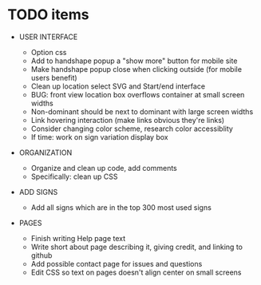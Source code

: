 # TODO items

- USER INTERFACE
    - Option css
    - Add to handshape popup a "show more" button for mobile site
    - Make handshape popup close when clicking outside (for mobile users benefit)
    - Clean up location select SVG and Start/end interface
    - BUG: front view location box overflows container at small screen widths
    - Non-dominant should be next to dominant with large screen widths
    - Link hovering interaction (make links obvious they're links)
    - Consider changing color scheme, research color accessiblity
    - If time: work on sign variation display box

- ORGANIZATION
    - Organize and clean up code, add comments
    - Specifically: clean up CSS

- ADD SIGNS
    - Add all signs which are in the top 300 most used signs

- PAGES
    - Finish writing Help page text
    - Write short about page describing it, giving credit, and linking to github
    - Add possible contact page for issues and questions
    - Edit CSS so text on pages doesn't align center on small screens

    